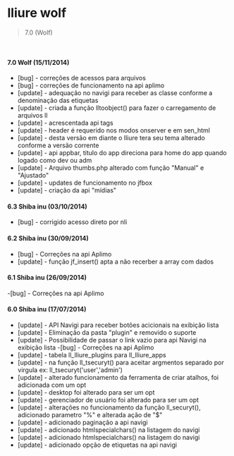 lliure wolf
=========
> 7.0 (Wolf) 

<br>

#### 7.0 Wolf (15/11/2014)
- [bug] - correções de acessos para arquivos
- [bug] - correções de funcionamento na api aplimo
- [update] - adequação no navigi para receber as classe conforme a denominação das etiquetas
- [update] - criada a função lltoobject() para fazer o carregamento de arquivos ll
- [update] - acrescentada api tags
- [update] - header é requerido nos modos onserver e em sen_html
- [update] - desta versão em diante o lliure tera seu tema alterado conforme a versão corrente
- [update] - api appbar, titulo do app direciona para home do app quando logado como dev ou adm
- [update] - Arquivo thumbs.php alterado com função "Manual" e "Ajustado"
- [update] - updates de funcionamento no jfbox
- [update] - criação da api "mídias"

#### 6.3 Shiba inu (03/10/2014)
- [bug] - corrigido acesso direto por nli

#### 6.2 Shiba inu (30/09/2014)
- [bug] - Correções na api Aplimo
- [update] - função jf_insert() apta a não recerber a array com dados
 
#### 6.1 Shiba inu (26/09/2014)
 -[bug] - Correções na api Aplimo

#### 6.0 Shiba inu (17/07/2014)
- [update] - API Navigi para receber botões acicionais na exibição lista
- [update] - Eliminação da pasta "plugin" e removido o suporte
- [update] - Possibilidade de passar o link vazio para api Navigi na exibição lista
 -[bug] - Correções na api Aplimo
- [update] - tabela ll_lliure_plugins para ll_lliure_apps
- [update] - na função ll_tsecuryt() para aceitar argmentos separado por virgula ex: ll_tsecuryt('user','admin')
- [update] - alterado funcionamento da ferramenta de criar atalhos, foi adicionada com um opt
- [update] - desktop foi alterado para ser um opt
- [update] - gerenciador de usuário foi alterado para ser um opt
- [update] - alterações no funcionamento da função ll_securyt(), adicionado parametro "%" e alterada ação de "$"
- [update] - adicionado paginação a api navigi
- [update] - adicionado htmlspecialchars() na listagem do navigi
- [update] - adicionado htmlspecialchars() na listagem do navigi
- [update] - adicionado opção de etiquetas na api navigi

